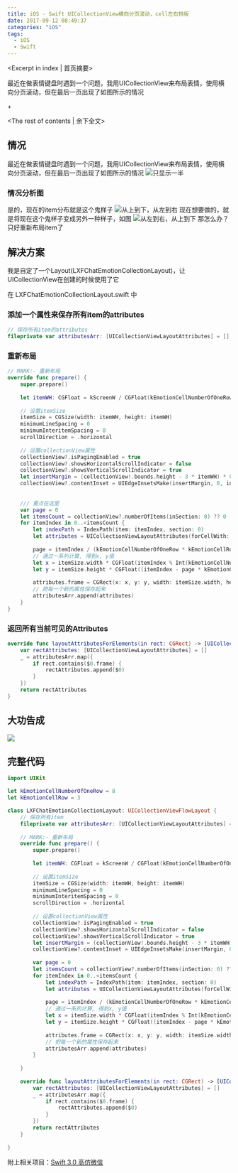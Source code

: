 ```yaml
---
title: iOS - Swift UICollectionView横向分页滚动，cell左右排版
date: 2017-09-12 08:49:37
categories: "iOS"
tags:
  - iOS
  - Swift
---
```


<Excerpt in index | 首页摘要> 

最近在做表情键盘时遇到一个问题，我用UICollectionView来布局表情，使用横向分页滚动，但在最后一页出现了如图所示的情况

+<!-- more -->

<The rest of contents | 余下全文>

## 情况
最近在做表情键盘时遇到一个问题，我用UICollectionView来布局表情，使用横向分页滚动，但在最后一页出现了如图所示的情况
![只显示一半](https://linxunfeng.github.io/images/2017/09/iOS-Swift-UICollectionView横向分页滚动，cell左右排版/1.png)

### 情况分析图
是的，现在的item分布就是这个鬼样子
![从上到下，从左到右](https://linxunfeng.github.io/images/2017/09/iOS-Swift-UICollectionView横向分页滚动，cell左右排版/2.jpeg)
现在想要做的，就是将现在这个鬼样子变成另外一种样子，如图
![从左到右，从上到下](https://linxunfeng.github.io/images/2017/09/iOS-Swift-UICollectionView横向分页滚动，cell左右排版/3.jpeg)
那怎么办？只好重新布局item了

## 解决方案
我是自定了一个Layout(LXFChatEmotionCollectionLayout)，让UICollectionView在创建的时候使用了它

在 LXFChatEmotionCollectionLayout.swift 中
### 添加一个属性来保存所有item的attributes
```swift
// 保存所有item的attributes
fileprivate var attributesArr: [UICollectionViewLayoutAttributes] = []
```
### 重新布局
```swift
// MARK:- 重新布局
override func prepare() {
    super.prepare()
    
    let itemWH: CGFloat = kScreenW / CGFloat(kEmotionCellNumberOfOneRow)
    
    // 设置itemSize
    itemSize = CGSize(width: itemWH, height: itemWH)
    minimumLineSpacing = 0
    minimumInteritemSpacing = 0
    scrollDirection = .horizontal
    
    // 设置collectionView属性
    collectionView?.isPagingEnabled = true
    collectionView?.showsHorizontalScrollIndicator = false
    collectionView?.showsVerticalScrollIndicator = true
    let insertMargin = (collectionView!.bounds.height - 3 * itemWH) * 0.5
    collectionView?.contentInset = UIEdgeInsetsMake(insertMargin, 0, insertMargin, 0)
    
    
    /// 重点在这里
    var page = 0
    let itemsCount = collectionView?.numberOfItems(inSection: 0) ?? 0
    for itemIndex in 0..<itemsCount {
        let indexPath = IndexPath(item: itemIndex, section: 0)
        let attributes = UICollectionViewLayoutAttributes(forCellWith: indexPath)
        
        page = itemIndex / (kEmotionCellNumberOfOneRow * kEmotionCellRow)
        // 通过一系列计算, 得到x, y值
        let x = itemSize.width * CGFloat(itemIndex % Int(kEmotionCellNumberOfOneRow)) + (CGFloat(page) * kScreenW)
        let y = itemSize.height * CGFloat((itemIndex - page * kEmotionCellRow * kEmotionCellNumberOfOneRow) / kEmotionCellNumberOfOneRow)
        
        attributes.frame = CGRect(x: x, y: y, width: itemSize.width, height: itemSize.height)
        // 把每一个新的属性保存起来
        attributesArr.append(attributes)
    }
}
```
### 返回所有当前可见的Attributes
```swift
override func layoutAttributesForElements(in rect: CGRect) -> [UICollectionViewLayoutAttributes]? {
    var rectAttributes: [UICollectionViewLayoutAttributes] = []
    _ = attributesArr.map({
        if rect.contains($0.frame) {
            rectAttributes.append($0)
        }
    })
    return rectAttributes
}
```
## 大功告成
![](https://linxunfeng.github.io/images/2017/09/iOS-Swift-UICollectionView横向分页滚动，cell左右排版/4.gif)

## 完整代码
```swift
import UIKit

let kEmotionCellNumberOfOneRow = 8
let kEmotionCellRow = 3

class LXFChatEmotionCollectionLayout: UICollectionViewFlowLayout {
    // 保存所有item
    fileprivate var attributesArr: [UICollectionViewLayoutAttributes] = []
    
    // MARK:- 重新布局
    override func prepare() {
        super.prepare()
        
        let itemWH: CGFloat = kScreenW / CGFloat(kEmotionCellNumberOfOneRow)
        
        // 设置itemSize
        itemSize = CGSize(width: itemWH, height: itemWH)
        minimumLineSpacing = 0
        minimumInteritemSpacing = 0
        scrollDirection = .horizontal
        
        // 设置collectionView属性
        collectionView?.isPagingEnabled = true
        collectionView?.showsHorizontalScrollIndicator = false
        collectionView?.showsVerticalScrollIndicator = true
        let insertMargin = (collectionView!.bounds.height - 3 * itemWH) * 0.5
        collectionView?.contentInset = UIEdgeInsetsMake(insertMargin, 0, insertMargin, 0)
        
        var page = 0
        let itemsCount = collectionView?.numberOfItems(inSection: 0) ?? 0
        for itemIndex in 0..<itemsCount {
            let indexPath = IndexPath(item: itemIndex, section: 0)
            let attributes = UICollectionViewLayoutAttributes(forCellWith: indexPath)
            
            page = itemIndex / (kEmotionCellNumberOfOneRow * kEmotionCellRow)
            // 通过一系列计算, 得到x, y值
            let x = itemSize.width * CGFloat(itemIndex % Int(kEmotionCellNumberOfOneRow)) + (CGFloat(page) * kScreenW)
            let y = itemSize.height * CGFloat((itemIndex - page * kEmotionCellRow * kEmotionCellNumberOfOneRow) / kEmotionCellNumberOfOneRow)
            
            attributes.frame = CGRect(x: x, y: y, width: itemSize.width, height: itemSize.height)
            // 把每一个新的属性保存起来
            attributesArr.append(attributes)
        }
        
    }
    
    override func layoutAttributesForElements(in rect: CGRect) -> [UICollectionViewLayoutAttributes]? {
        var rectAttributes: [UICollectionViewLayoutAttributes] = []
        _ = attributesArr.map({
            if rect.contains($0.frame) {
                rectAttributes.append($0)
            }
        })
        return rectAttributes
    }
    
}
```

附上相关项目：[Swift 3.0 高仿微信](https://github.com/LinXunFeng/LXFWeChat)

<div class="github-widget" data-repo="LinXunFeng/LXFWeChat"></div>